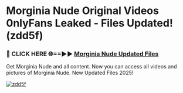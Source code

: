 # Morginia Nude Original Videos 0nlyFans Leaked - Files Updated! (zdd5f)

<h3>🔴 CLICK HERE 🌐==►► <a href="https://tinyurl.com/52m3yx9h" rel="nofollow">Morginia Nude Updated Files</a></h3>

Get Morginia Nude and all content. Now you can access all videos and pictures of Morginia Nude. New Updated Files 2025!

[![zdd5f](https://i.imgur.com/TnHtlc8.gif)](https://tinyurl.com/52m3yx9h)

